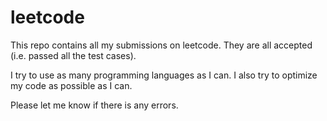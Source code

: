 # leetcode
This repo contains all my submissions on leetcode.
They are all accepted (i.e. passed all the test cases).

I try to use as many programming languages as I can.
I also try to optimize my code as possible as I can.

Please let me know if there is any errors.
